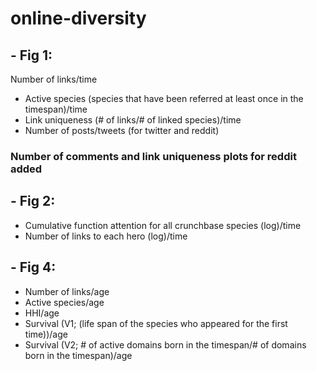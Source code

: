 # online-diversity
## - Fig 1:
  Number of links/time
  * Active species (species that have been referred at least once in the timespan)/time
  * Link uniqueness (# of links/# of linked species)/time
  * Number of posts/tweets (for twitter and reddit)
  ### Number of comments and link uniqueness plots for reddit added

## - Fig 2:
  * Cumulative function attention for all crunchbase species (log)/time
  * Number of links to each hero (log)/time
  
## - Fig 4:
  * Number of links/age
  * Active species/age
  * HHI/age
  * Survival (V1; (life span of the species who appeared for the first time))/age
  * Survival (V2; # of active domains born in the timespan/# of domains born in the timespan)/age
